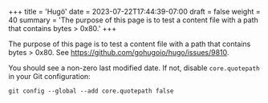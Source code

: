+++
title = 'Hugö'
date = 2023-07-22T17:44:39-07:00
draft = false
weight = 40
summary = 'The purpose of this page is to test a content file with a path that contains bytes > 0x80.'
+++

The purpose of this page is to test a content file with a path that contains bytes > 0x80. See <https://github.com/gohugoio/hugo/issues/9810>.

You should see a non-zero last modified date. If not, disable `core.quotepath` in your Git configuration:

```text
git config --global --add core.quotepath false
```
